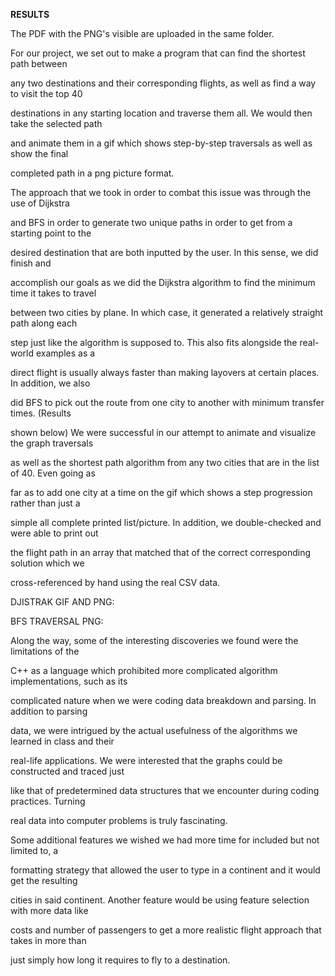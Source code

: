 ﻿

**RESULTS**

The PDF with the PNG's visible are uploaded in the same folder.

For our project, we set out to make a program that can find the shortest path between

any two destinations and their corresponding flights, as well as find a way to visit the top 40

destinations in any starting location and traverse them all. We would then take the selected path

and animate them in a gif which shows step-by-step traversals as well as show the final

completed path in a png picture format.

The approach that we took in order to combat this issue was through the use of Dijkstra

and BFS in order to generate two unique paths in order to get from a starting point to the

desired destination that are both inputted by the user. In this sense, we did finish and

accomplish our goals as we did the Dijkstra algorithm to find the minimum time it takes to travel

between two cities by plane. In which case, it generated a relatively straight path along each

step just like the algorithm is supposed to. This also fits alongside the real-world examples as a

direct flight is usually always faster than making layovers at certain places. In addition, we also

did BFS to pick out the route from one city to another with minimum transfer times. (Results

shown below) We were successful in our attempt to animate and visualize the graph traversals

as well as the shortest path algorithm from any two cities that are in the list of 40. Even going as

far as to add one city at a time on the gif which shows a step progression rather than just a

simple all complete printed list/picture. In addition, we double-checked and were able to print out

the flight path in an array that matched that of the correct corresponding solution which we

cross-referenced by hand using the real CSV data.

DJISTRAK GIF AND PNG:





BFS TRAVERSAL PNG:

Along the way, some of the interesting discoveries we found were the limitations of the

C++ as a language which prohibited more complicated algorithm implementations, such as its

complicated nature when we were coding data breakdown and parsing. In addition to parsing

data, we were intrigued by the actual usefulness of the algorithms we learned in class and their

real-life applications. We were interested that the graphs could be constructed and traced just

like that of predetermined data structures that we encounter during coding practices. Turning

real data into computer problems is truly fascinating.

Some additional features we wished we had more time for included but not limited to, a

formatting strategy that allowed the user to type in a continent and it would get the resulting

cities in said continent. Another feature would be using feature selection with more data like

costs and number of passengers to get a more realistic flight approach that takes in more than

just simply how long it requires to fly to a destination.

